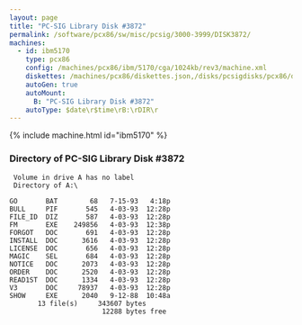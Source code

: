 ```yaml
---
layout: page
title: "PC-SIG Library Disk #3872"
permalink: /software/pcx86/sw/misc/pcsig/3000-3999/DISK3872/
machines:
  - id: ibm5170
    type: pcx86
    config: /machines/pcx86/ibm/5170/cga/1024kb/rev3/machine.xml
    diskettes: /machines/pcx86/diskettes.json,/disks/pcsigdisks/pcx86/diskettes.json
    autoGen: true
    autoMount:
      B: "PC-SIG Library Disk #3872"
    autoType: $date\r$time\rB:\rDIR\r
---
```


{% include machine.html id="ibm5170" %}

### Directory of PC-SIG Library Disk #3872

     Volume in drive A has no label
     Directory of A:\

    GO       BAT        68   7-15-93   4:18p
    BULL     PIF       545   4-03-93  12:28p
    FILE_ID  DIZ       587   4-03-93  12:28p
    FM       EXE    249856   4-03-93  12:38p
    FORGOT   DOC       691   4-03-93  12:28p
    INSTALL  DOC      3616   4-03-93  12:28p
    LICENSE  DOC       656   4-03-93  12:28p
    MAGIC    SEL       684   4-03-93  12:28p
    NOTICE   DOC      2073   4-03-93  12:28p
    ORDER    DOC      2520   4-03-93  12:28p
    READ1ST  DOC      1334   4-03-93  12:28p
    V3       DOC     78937   4-03-93  12:28p
    SHOW     EXE      2040   9-12-88  10:48a
           13 file(s)     343607 bytes
                           12288 bytes free
